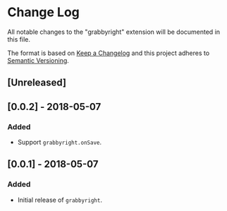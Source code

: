 # Change Log
All notable changes to the "grabbyright" extension will be documented in this file.

The format is based on [Keep a Changelog](http://keepachangelog.com/en/1.0.0/)
and this project adheres to [Semantic Versioning](http://semver.org/spec/v2.0.0.html).

## [Unreleased]

## [0.0.2] - 2018-05-07
### Added
- Support `grabbyright.onSave`.

## [0.0.1] - 2018-05-07
### Added
- Initial release of `grabbyright`.
